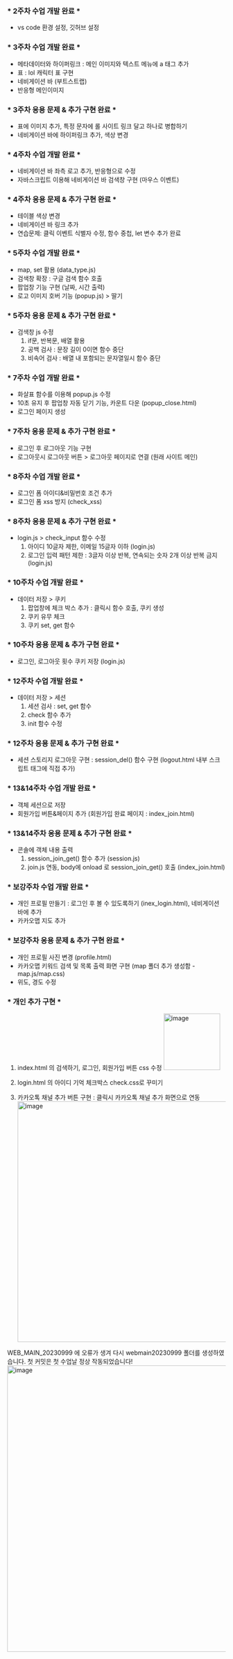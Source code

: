 ### * 2주차 수업 개발 완료 *
  - vs code 환경 설정, 깃허브 설정


### * 3주차 수업 개발 완료 *
  - 메타데이터와 하이퍼링크 : 메인 이미지와 텍스트 메뉴에 a 태그 추가
  - 표 : lol 캐릭터 표 구현
  - 네비게이션 바 (부트스트랩)
  - 반응형 메인이미지

### * 3주차 응용 문제 & 추가 구현 완료 *
  - 표에 이미지 추가, 특정 문자에 롤 사이트 링크 달고 하나로 병합하기
  - 네비게이션 바에 하이퍼링크 추가, 색상 변경
 
### * 4주차 수업 개발 완료 *
  - 네비게이션 바 좌측 로고 추가, 반응형으로 수정
  - 자바스크립트 이용해 네비게이션 바 검색창 구현 (마우스 이벤트)
    
### * 4주차 응용 문제 & 추가 구현 완료 *
  - 테이블 색상 변경
  - 네비게이션 바 링크 추가
  - 연습문제: 클릭 이벤트 식별자 수정, 함수 중첩, let 변수 추가 완료

### * 5주차 수업 개발 완료 *
  - map, set 활용 (data_type.js)
  - 검색창 확장 : 구글 검색 함수 호출
  - 팝업창 기능 구현 (날짜, 시간 출력)
  - 로고 이미지 호버 기능 (popup.js) > 딸기
    
### * 5주차 응용 문제 & 추가 구현 완료 *
  - 검색창 js 수정
    1. if문, 반복문, 배열 활용
    2. 공백 검사 : 문장 길이 0이면 함수 중단
    3. 비속어 검사 : 배열 내 포함되는 문자열일시 함수 중단

### * 7주차 수업 개발 완료 *
  - 화살표 함수를 이용해 popup.js 수정
  - 10초 유지 후 팝업창 자동 닫기 기능, 카운트 다운 (popup_close.html)
  - 로그인 페이지 생성

### * 7주차 응용 문제 & 추가 구현 완료 *
  - 로그인 후 로그아웃 기능 구현 
  - 로그아웃시 로그아웃 버튼 > 로그아웃 페이지로 연결 (원래 사이트 메인)

### * 8주차 수업 개발 완료 *
  - 로그인 폼 아이디&비밀번호 조건 추가
  - 로그인 폼 xss 방지 (check_xss)
    
### * 8주차 응용 문제 & 추가 구현 완료 *
  - login.js > check_input 함수 수정
    1. 아이디 10글자 제한, 이메일 15글자 이하 (login.js)
    2. 로그인 입력 패턴 제한 : 3글자 이상 반복, 연속되는 숫자 2개 이상 반복 금지 (login.js)
   
### * 10주차 수업 개발 완료 *
  - 데이터 저장 > 쿠키
    1. 팝업창에 체크 박스 추가 : 클릭시 함수 호출, 쿠키 생성
    2. 쿠키 유무 체크
    3. 쿠키 set, get 함수
  
### * 10주차 응용 문제 & 추가 구현 완료 *
  - 로그인, 로그아웃 횟수 쿠키 저장 (login.js)
    
### * 12주차 수업 개발 완료 *
  - 데이터 저장 > 세션
    1. 세션 검사 : set, get 함수
    2. check 함수 추가
    3. init 함수 수정
       
### * 12주차 응용 문제 & 추가 구현 완료 *
  - 세션 스토리지 로그아웃 구현 : session_del() 함수 구현 (logout.html 내부 스크립트 태그에 직접 추가)

### * 13&14주차 수업 개발 완료 *
  - 객체 세션으로 저장
  - 회원가입 버튼&페이지 추가 (회원가입 완료 페이지 : index_join.html)
  
### * 13&14주차 응용 문제 & 추가 구현 완료 *
  - 콘솔에 객체 내용 출력
    1. session_join_get() 함수 추가 (session.js)
    2. join.js 연동, body에 onload 로 session_join_get() 호출 (index_join.html)
    
### * 보강주차 수업 개발 완료 *
  - 개인 프로필 만들기 : 로그인 후 볼 수 있도록하기 (inex_login.html), 네비게이션 바에 추가
  - 카카오맵 지도 추가
    
### * 보강주차 응용 문제 & 추가 구현 완료 *
  - 개인 프로필 사진 변경 (profile.html)
  - 카카오맵 키워드 검색 및 목록 출력 화면 구현 (map 폴더 추가 생성함 - map.js/map.css)
  - 위도, 경도 수정

### * 개인 추가 구현 *
1. index.html 의 검색하기, 로그인, 회원가입 버튼 css 수정
   <img width="130" alt="image" src="https://github.com/haaseoo/WebMain20230999/assets/155533087/3d601bc3-2df2-44c2-9eb2-74ba474d91a6">
  
2. login.html 의 아이디 기억 체크박스 check.css로 꾸미기
3. 카카오톡 채널 추가 버튼 구현 : 클릭시 카카오톡 채널 추가 화면으로 연동
   <img width="553" alt="image" src="https://github.com/haaseoo/WebMain20230999/assets/155533087/339b8600-11f7-4b0e-9112-57a450e36542">



WEB_MAIN_20230999 에 오류가 생겨 다시 webmain20230999 폴더를 생성하였습니다.
첫 커밋은 첫 수업날 정상 작동되었습니다!
<img width="658" alt="image" src="https://github.com/haaseoo/WebMain20230999/assets/155533087/b3e09780-9293-4813-8e9d-570c281877fb">
